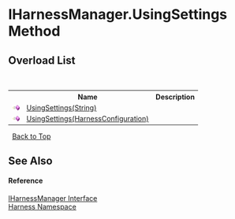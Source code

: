 # IHarnessManager.UsingSettings Method 
 


## Overload List
&nbsp;<table><tr><th></th><th>Name</th><th>Description</th></tr><tr><td>![Public method](media/pubmethod.gif "Public method")</td><td><a href="a1e9857d-f67e-8e72-7d0a-97610a5ac05b">UsingSettings(String)</a></td><td /></tr><tr><td>![Public method](media/pubmethod.gif "Public method")</td><td><a href="3e4df54f-33c8-0f32-fedf-689ae484bbff">UsingSettings(HarnessConfiguration)</a></td><td /></tr></table>&nbsp;
<a href="#iharnessmanager.usingsettings-method">Back to Top</a>

## See Also


#### Reference
<a href="65af0b62-aeb5-8b53-a24b-b47d882ed6de">IHarnessManager Interface</a><br /><a href="c306edfe-5c5e-b933-d794-fef44c8f4ffc">Harness Namespace</a><br />